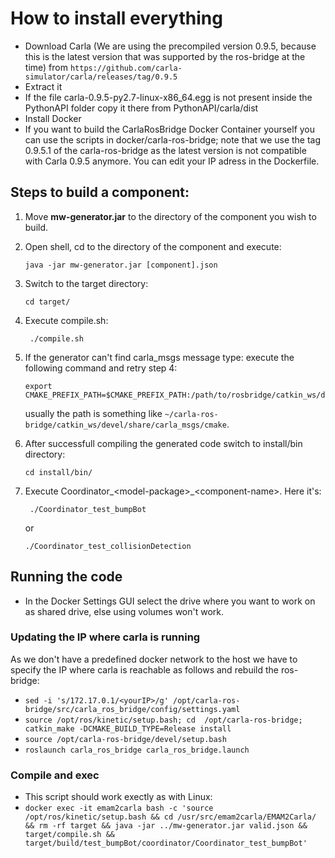 <!-- (c) https://github.com/MontiCore/monticore -->
# How to install everything
- Download Carla (We are using the precompiled version 0.9.5, because this is the latest version that was supported by the ros-bridge at the time) from `https://github.com/carla-simulator/carla/releases/tag/0.9.5`
- Extract it
- If the file carla-0.9.5-py2.7-linux-x86_64.egg is not present inside the PythonAPI folder copy it there from PythonAPI/carla/dist
- Install Docker
- If you want to build the CarlaRosBridge Docker Container yourself you can use the scripts in docker/carla-ros-bridge; note that we use the tag 0.9.5.1 of the carla-ros-bridge as the latest version is not compatible with Carla 0.9.5 anymore.
    You can edit your IP adress in the Dockerfile.

## Steps to build a component:

1.  Move **mw-generator.jar** to the directory of the component you wish to build.
2.  Open shell, cd to the directory of the component and execute: 

        java -jar mw-generator.jar [component].json
        
3.  Switch to the target directory:

        cd target/
4.  Execute compile.sh:

         ./compile.sh
5.  If the generator can't find carla_msgs message type: execute the following command and retry step 4:

        export CMAKE_PREFIX_PATH=$CMAKE_PREFIX_PATH:/path/to/rosbridge/catkin_ws/devel/share/carla_msgs/cmake
       
    usually the path is something like `~/carla-ros-bridge/catkin_ws/devel/share/carla_msgs/cmake`.
6.  After successfull compiling the generated code switch to install/bin directory:

        cd install/bin/
7.  Execute Coordinator_\<model-package\>_\<component-name\>. Here it's: 
 
         ./Coordinator_test_bumpBot 

    or 
    
        ./Coordinator_test_collisionDetection

## Running the code
- In the Docker Settings GUI select the drive where you want to work on as shared drive, else using volumes won't work.

### Updating the IP where carla is running
As we don't have a predefined docker network to the host we have to specify the IP where carla is reachable as follows and rebuild the ros-bridge:

- `sed -i 's/172.17.0.1/<yourIP>/g' /opt/carla-ros-bridge/src/carla_ros_bridge/config/settings.yaml`
- `source /opt/ros/kinetic/setup.bash; cd  /opt/carla-ros-bridge; catkin_make -DCMAKE_BUILD_TYPE=Release install`
- `source /opt/carla-ros-bridge/devel/setup.bash`
- `roslaunch carla_ros_bridge carla_ros_bridge.launch`

### Compile and exec
- This script should work exectly as with Linux:
- `docker exec -it emam2carla bash -c 'source /opt/ros/kinetic/setup.bash && cd /usr/src/emam2carla/EMAM2Carla/ && rm -rf target && java -jar ../mw-generator.jar valid.json && target/compile.sh && target/build/test_bumpBot/coordinator/Coordinator_test_bumpBot'`
